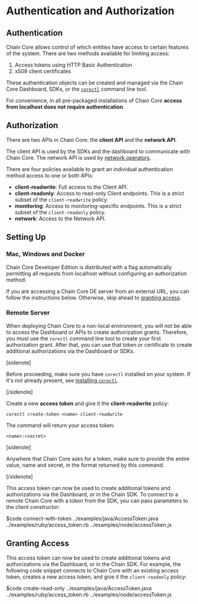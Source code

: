 # Authentication and Authorization

## Authentication

Chain Core allows control of which entities have access to certain features of the system. There are two methods available for limiting access:

1. Access tokens using HTTP Basic Authentication
2. x509 client certificates

These authentication objects can be created and managed via the Chain Core Dashboard, SDKs, or the [`corectl`](../reference/corectl) command line tool.

For convenience, in all pre-packaged installations of Chain Core **access from localhost does not require authentication**.

## Authorization

There are two APIs in Chain Core: the **client API** and the **network API**.

The client API is used by the SDKs and the dashboard to communicate with Chain
Core. The network API is used by [network operators](blockchain-operators.md).

There are four policies available to grant an individual authentication method
access to one or both APIs:

* **client-readwrite**: Full access to the Client API.
* **client-readonly**: Access to read-only Client endpoints. This is a strict
subset of the `client-readwrite` policy.
* **monitoring**: Access to monitoring-specific endpoints. This is a strict
subset of the `client-readonly` policy.
* **network**: Access to the Network API.

## Setting Up

### Mac, Windows and Docker

Chain Core Developer Edition is distributed with a flag automatically permitting
all requests from localhost without configuring an authorization method.

If you are accessing a Chain Core DE server from an external URL, you can
follow the instructions below. Otherwise, skip ahead to
[granting access](#granting-access).

### Remote Server

When deploying Chain Core to a non-local environment, you will not be able to
access the Dashboard or APIs to create authorization grants. Therefore, you
must use the `corectl` command line tool to create your first authorization
grant. After that, you can use that token or certificate to create additional
authorizations via the Dashboard or SDKs.

[sidenote]

Before proceeding, make sure you have `corectl` installed on your system. If
it's not already present, see
[installing `corectl`](../reference/corectl#installation).

[/sidenote]

Create a new **access token** and give it the **client-readwrite** policy:

```
corectl create-token <name> client-readwrite
```

The command will return your access token:

```
<name>:<secret>
```

[sidenote]

Anywhere that Chain Core asks for a token, make sure to provide the entire
value, name and secret, in the format returned by this command.

[/sidenote]

This access token can now be used to create additional tokens and authorizations
via the Dashboard, or in the Chain SDK. To connect to a remote Chain Core
with a token from the SDK, you can pass parameters to the client constructor:

$code connect-with-token ../examples/java/AccessToken.java ../examples/ruby/access_token.rb ../examples/node/accessToken.js

## Granting Access

This access token can now be used to create additional tokens and authorizations
via the Dashboard, or in the Chain SDK. For example, the following code snippet
connects to Chain Core with an existing access token, creates a new access
token, and give it the `client-readonly` policy:

$code create-read-only ../examples/java/AccessToken.java ../examples/ruby/access_token.rb ../examples/node/accessToken.js
